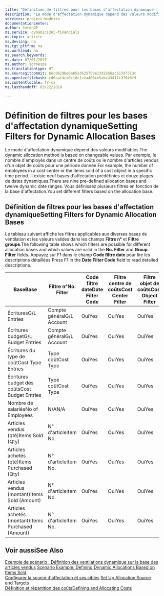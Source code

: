 ```yaml
---
title: "Définition de filtres pour les bases d'affectation dynamique | Microsoft Docs"
description: "Le mode d'affectation dynamique dépend des valeurs modifiables. Par exemple, le nombre d'employés dans un centre de coûts ou le nombre d'articles vendus d'un objet de coûts pour une période donnée. Il existe neuf bases d'affectation prédéfinies et douze plages de dates dynamiques. Vous définissez plusieurs filtres en fonction de la base d'affectation."
services: project-madeira
documentationcenter: 
author: SorenGP
ms.service: dynamics365-financials
ms.topic: article
ms.devlang: na
ms.tgt_pltfrm: na
ms.workload: na
ms.search.keywords: 
ms.date: 07/01/2017
ms.author: sgroespe
ms.translationtype: HT
ms.sourcegitcommit: bec0619be0a65e3625759e13d2866ac615d7513c
ms.openlocfilehash: cd6aaf4ca0c1de1cea400ce5abe434f7c37040f9
ms.contentlocale: fr-ca
ms.lasthandoff: 03/22/2018

---
```

# <a name="setting-filters-for-dynamic-allocation-bases"></a><span data-ttu-id="e2e32-106">Définition de filtres pour les bases d'affectation dynamique</span><span class="sxs-lookup"><span data-stu-id="e2e32-106">Setting Filters for Dynamic Allocation Bases</span></span>
<span data-ttu-id="e2e32-107">Le mode d'affectation dynamique dépend des valeurs modifiables.</span><span class="sxs-lookup"><span data-stu-id="e2e32-107">The dynamic allocation method is based on changeable values.</span></span> <span data-ttu-id="e2e32-108">Par exemple, le nombre d'employés dans un centre de coûts ou le nombre d'articles vendus d'un objet de coûts pour une période donnée.</span><span class="sxs-lookup"><span data-stu-id="e2e32-108">For example, the number of employees in a cost center or the items sold of a cost object in a specific time period.</span></span> <span data-ttu-id="e2e32-109">Il existe neuf bases d'affectation prédéfinies et douze plages de dates dynamiques.</span><span class="sxs-lookup"><span data-stu-id="e2e32-109">There are nine pre-defined allocation bases and twelve dynamic date ranges.</span></span> <span data-ttu-id="e2e32-110">Vous définissez plusieurs filtres en fonction de la base d'affectation.</span><span class="sxs-lookup"><span data-stu-id="e2e32-110">You set different filters based on the allocation base.</span></span>  

## <a name="setting-filters-for-dynamic-allocation-bases"></a><span data-ttu-id="e2e32-111">Définition de filtres pour les bases d'affectation dynamique</span><span class="sxs-lookup"><span data-stu-id="e2e32-111">Setting Filters for Dynamic Allocation Bases</span></span>  
 <span data-ttu-id="e2e32-112">Le tableau suivant affiche les filtres applicables aux diverses bases de ventilation et les valeurs valides dans les champs **Filtre n°** et **Filtre groupe**.</span><span class="sxs-lookup"><span data-stu-id="e2e32-112">The following table shows which filters are possible for different allocation bases and which values are valid in the **No. Filter** and **Group Filter** fields.</span></span> <span data-ttu-id="e2e32-113">Appuyez sur F1 dans le champ **Code filtre date** pour lire les descriptions détaillées.</span><span class="sxs-lookup"><span data-stu-id="e2e32-113">Press F1 in the **Date Filter Code** field to read detailed descriptions.</span></span>  

|<span data-ttu-id="e2e32-114">**Base**</span><span class="sxs-lookup"><span data-stu-id="e2e32-114">**Base**</span></span>|<span data-ttu-id="e2e32-115">**Filtre n°**</span><span class="sxs-lookup"><span data-stu-id="e2e32-115">**No. Filter**</span></span>|<span data-ttu-id="e2e32-116">**Code filtre date**</span><span class="sxs-lookup"><span data-stu-id="e2e32-116">**Date Filter Code**</span></span>|<span data-ttu-id="e2e32-117">**Filtre centre de coûts**</span><span class="sxs-lookup"><span data-stu-id="e2e32-117">**Cost Center Filter**</span></span>|<span data-ttu-id="e2e32-118">**Filtre objet de coûts**</span><span class="sxs-lookup"><span data-stu-id="e2e32-118">**Cost Object Filter**</span></span>|<span data-ttu-id="e2e32-119">**Filtre groupe**</span><span class="sxs-lookup"><span data-stu-id="e2e32-119">**Group Filter**</span></span>|  
|--------------|----------------------------------------|----------------------------------------------|------------------------------------------------|------------------------------------------------|------------------------------------------|  
|<span data-ttu-id="e2e32-120">Écritures</span><span class="sxs-lookup"><span data-stu-id="e2e32-120">G/L Entries</span></span>|<span data-ttu-id="e2e32-121">Compte général</span><span class="sxs-lookup"><span data-stu-id="e2e32-121">G/L Account</span></span>|<span data-ttu-id="e2e32-122">Oui</span><span class="sxs-lookup"><span data-stu-id="e2e32-122">Yes</span></span>|<span data-ttu-id="e2e32-123">Oui</span><span class="sxs-lookup"><span data-stu-id="e2e32-123">Yes</span></span>|<span data-ttu-id="e2e32-124">Oui</span><span class="sxs-lookup"><span data-stu-id="e2e32-124">Yes</span></span>|<span data-ttu-id="e2e32-125">N/A</span><span class="sxs-lookup"><span data-stu-id="e2e32-125">N/A</span></span>|  
|<span data-ttu-id="e2e32-126">Écritures budget</span><span class="sxs-lookup"><span data-stu-id="e2e32-126">G/L Budget Entries</span></span>|<span data-ttu-id="e2e32-127">Compte général</span><span class="sxs-lookup"><span data-stu-id="e2e32-127">G/L Account</span></span>|<span data-ttu-id="e2e32-128">Oui</span><span class="sxs-lookup"><span data-stu-id="e2e32-128">Yes</span></span>|<span data-ttu-id="e2e32-129">Oui</span><span class="sxs-lookup"><span data-stu-id="e2e32-129">Yes</span></span>|<span data-ttu-id="e2e32-130">Oui</span><span class="sxs-lookup"><span data-stu-id="e2e32-130">Yes</span></span>|<span data-ttu-id="e2e32-131">Nom de budget du grand livre</span><span class="sxs-lookup"><span data-stu-id="e2e32-131">G/L Budget Name</span></span>|  
|<span data-ttu-id="e2e32-132">Écritures du type de coût</span><span class="sxs-lookup"><span data-stu-id="e2e32-132">Cost Type Entries</span></span>|<span data-ttu-id="e2e32-133">Type coût</span><span class="sxs-lookup"><span data-stu-id="e2e32-133">Cost Type</span></span>|<span data-ttu-id="e2e32-134">Oui</span><span class="sxs-lookup"><span data-stu-id="e2e32-134">Yes</span></span>|<span data-ttu-id="e2e32-135">Oui</span><span class="sxs-lookup"><span data-stu-id="e2e32-135">Yes</span></span>|<span data-ttu-id="e2e32-136">Oui</span><span class="sxs-lookup"><span data-stu-id="e2e32-136">Yes</span></span>|<span data-ttu-id="e2e32-137">N/A</span><span class="sxs-lookup"><span data-stu-id="e2e32-137">N/A</span></span>|  
|<span data-ttu-id="e2e32-138">Écritures budget des coûts</span><span class="sxs-lookup"><span data-stu-id="e2e32-138">Cost Budget Entries</span></span>|<span data-ttu-id="e2e32-139">Type coût</span><span class="sxs-lookup"><span data-stu-id="e2e32-139">Cost Type</span></span>|<span data-ttu-id="e2e32-140">Oui</span><span class="sxs-lookup"><span data-stu-id="e2e32-140">Yes</span></span>|<span data-ttu-id="e2e32-141">Oui</span><span class="sxs-lookup"><span data-stu-id="e2e32-141">Yes</span></span>|<span data-ttu-id="e2e32-142">Oui</span><span class="sxs-lookup"><span data-stu-id="e2e32-142">Yes</span></span>|<span data-ttu-id="e2e32-143">Nom du budget</span><span class="sxs-lookup"><span data-stu-id="e2e32-143">Budget Name</span></span>|  
|<span data-ttu-id="e2e32-144">Nombre de salariés</span><span class="sxs-lookup"><span data-stu-id="e2e32-144">No of Employees</span></span>|<span data-ttu-id="e2e32-145">N/A</span><span class="sxs-lookup"><span data-stu-id="e2e32-145">N/A</span></span>|<span data-ttu-id="e2e32-146">Oui</span><span class="sxs-lookup"><span data-stu-id="e2e32-146">Yes</span></span>|<span data-ttu-id="e2e32-147">Oui</span><span class="sxs-lookup"><span data-stu-id="e2e32-147">Yes</span></span>|<span data-ttu-id="e2e32-148">Oui</span><span class="sxs-lookup"><span data-stu-id="e2e32-148">Yes</span></span>|<span data-ttu-id="e2e32-149">N/A</span><span class="sxs-lookup"><span data-stu-id="e2e32-149">N/A</span></span>|  
|<span data-ttu-id="e2e32-150">Articles vendus (qté)</span><span class="sxs-lookup"><span data-stu-id="e2e32-150">Items Sold (Qty)</span></span>|<span data-ttu-id="e2e32-151">N° d'article</span><span class="sxs-lookup"><span data-stu-id="e2e32-151">Item No.</span></span>|<span data-ttu-id="e2e32-152">Oui</span><span class="sxs-lookup"><span data-stu-id="e2e32-152">Yes</span></span>|<span data-ttu-id="e2e32-153">Oui</span><span class="sxs-lookup"><span data-stu-id="e2e32-153">Yes</span></span>|<span data-ttu-id="e2e32-154">Oui</span><span class="sxs-lookup"><span data-stu-id="e2e32-154">Yes</span></span>|<span data-ttu-id="e2e32-155">Groupe de report inventaire</span><span class="sxs-lookup"><span data-stu-id="e2e32-155">Inventory Posting Group</span></span>|  
|<span data-ttu-id="e2e32-156">Articles achetés (qté)</span><span class="sxs-lookup"><span data-stu-id="e2e32-156">Items Purchased (Qty)</span></span>|<span data-ttu-id="e2e32-157">N° d'article</span><span class="sxs-lookup"><span data-stu-id="e2e32-157">Item No.</span></span>|<span data-ttu-id="e2e32-158">Oui</span><span class="sxs-lookup"><span data-stu-id="e2e32-158">Yes</span></span>|<span data-ttu-id="e2e32-159">Oui</span><span class="sxs-lookup"><span data-stu-id="e2e32-159">Yes</span></span>|<span data-ttu-id="e2e32-160">Oui</span><span class="sxs-lookup"><span data-stu-id="e2e32-160">Yes</span></span>|<span data-ttu-id="e2e32-161">Groupe de report inventaire</span><span class="sxs-lookup"><span data-stu-id="e2e32-161">Inventory Posting Group</span></span>|  
|<span data-ttu-id="e2e32-162">Articles vendus (montant)</span><span class="sxs-lookup"><span data-stu-id="e2e32-162">Items Sold (Amount)</span></span>|<span data-ttu-id="e2e32-163">N° d'article</span><span class="sxs-lookup"><span data-stu-id="e2e32-163">Item No.</span></span>|<span data-ttu-id="e2e32-164">Oui</span><span class="sxs-lookup"><span data-stu-id="e2e32-164">Yes</span></span>|<span data-ttu-id="e2e32-165">Oui</span><span class="sxs-lookup"><span data-stu-id="e2e32-165">Yes</span></span>|<span data-ttu-id="e2e32-166">Oui</span><span class="sxs-lookup"><span data-stu-id="e2e32-166">Yes</span></span>|<span data-ttu-id="e2e32-167">Groupe de report inventaire</span><span class="sxs-lookup"><span data-stu-id="e2e32-167">Inventory Posting Group</span></span>|  
|<span data-ttu-id="e2e32-168">Articles achetés (montant)</span><span class="sxs-lookup"><span data-stu-id="e2e32-168">Items Purchased (Amount)</span></span>|<span data-ttu-id="e2e32-169">N° d'article</span><span class="sxs-lookup"><span data-stu-id="e2e32-169">Item No.</span></span>|<span data-ttu-id="e2e32-170">Oui</span><span class="sxs-lookup"><span data-stu-id="e2e32-170">Yes</span></span>|<span data-ttu-id="e2e32-171">Oui</span><span class="sxs-lookup"><span data-stu-id="e2e32-171">Yes</span></span>|<span data-ttu-id="e2e32-172">Oui</span><span class="sxs-lookup"><span data-stu-id="e2e32-172">Yes</span></span>|<span data-ttu-id="e2e32-173">Groupe de report inventaire</span><span class="sxs-lookup"><span data-stu-id="e2e32-173">Inventory Posting Group</span></span>|  

## <a name="see-also"></a><span data-ttu-id="e2e32-174">Voir aussi</span><span class="sxs-lookup"><span data-stu-id="e2e32-174">See Also</span></span>  
 <span data-ttu-id="e2e32-175">[Exemple de scénario : Définition des ventilations dynamique sur la base des articles vendus](finance-scenario-example-defining-dynamic-allocations-based-on-items-sold.md) </span><span class="sxs-lookup"><span data-stu-id="e2e32-175">[Scenario Example: Defining Dynamic Allocations Based on Items Sold](finance-scenario-example-defining-dynamic-allocations-based-on-items-sold.md) </span></span>  
 <span data-ttu-id="e2e32-176">[Configurer la source d'affectation et ses cibles](finance-how-to-set-up-allocation-source-and-targets.md) </span><span class="sxs-lookup"><span data-stu-id="e2e32-176">[Set Up Allocation Source and Targets](finance-how-to-set-up-allocation-source-and-targets.md) </span></span>  
 [<span data-ttu-id="e2e32-177">Définition et répartition des coûts</span><span class="sxs-lookup"><span data-stu-id="e2e32-177">Defining and Allocating Costs</span></span>](finance-define-and-allocate-costs.md)

